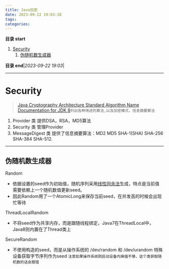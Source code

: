 ```yaml
---
title: Java加密
date: 2023-09-22 19:03:18
tags: 
categories: 
---
```


**目录 start**

1. [Security](#security)
    1. [伪随机数生成器](#伪随机数生成器)

**目录 end**|_2023-09-22 19:03_|
****************************************
# Security
> [Java Cryptography Architecture Standard Algorithm Name Documentation for JDK 8](https://docs.oracle.com/javase/8/docs/technotes/guides/security/StandardNames.html)`列出各种用途的算法,以及加密模式，信息摘要算法`

1. Provider 类 提供DSA，RSA，MD5算法
1. Security 类 管理Provider
1. MessageDigest 类 提供了信息摘要算法：MD2 MD5 SHA-1(SHA) SHA-256 SHA-384 SHA-512.

************************

## 伪随机数生成器
Random 
- 依据设置的seed作为初始值，随机序列采用[线性同余法](/Algorithm/Cryptography.md#伪随机数生成器)生成，特点是当前值需要依赖上一个随机数值更新seed。
- 因此Random用了一个AtomicLong来保存当前seed，在并发高的时候会出现忙等待

ThreadLocalRandom
- 不将seed作为共享内存，而是跟随线程绑定，Java7在ThreadLocal中，Java8则内置在了Thread类上

SecureRandom
- 不使用构造的seed，而是从操作系统的 /dev/random 和 /dev/urandom 特殊设备获取字节序列作为seed `注意如果操作系统刚启动设备内熵值不够，这个类获取随机数的话会报错`


